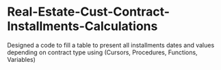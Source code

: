 # Real-Estate-Cust-Contract-Installments-Calculations
Designed a code to fill a table to present all installments dates and values depending on contract type using (Cursors, Procedures, Functions, Variables)

